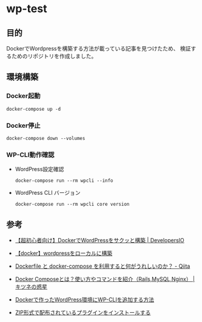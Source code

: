 # wp-test

## 目的

DockerでWordpressを構築する方法が載っている記事を見つけたため、
検証するためのリポジトリを作成しました。

## 環境構築

### Docker起動

```
docker-compose up -d
```

### Docker停止

```
docker-compose down --volumes
```

### WP-CLI動作確認

- WordPress設定確認
    ```
    docker-compose run --rm wpcli --info
    ```

- WordPress CLI バージョン
    ```
    docker-compose run --rm wpcli core version
    ```

## 参考

- [【超初心者向け】DockerでWordPressをサクッと構築 | DevelopersIO](https://dev.classmethod.jp/articles/beginner-docker-wordpress/)

- [【docker】wordpressをローカルに構築](https://zenn.dev/persona/articles/50f87da99c92af)

- [Dockerfile と docker-compose を利用すると何がうれしいのか？ - Qiita](https://qiita.com/sugurutakahashi12345/items/0b1ceb92c9240aacca02)

- [Docker Composeとは？使い方やコマンドを紹介（Rails,MySQL,Nginx） | キツネの惑星](https://kitsune.blog/docker-compose)

- [Dockerで作ったWordPress環境にWP-CLIを追加する方法](https://samurai-project.com/articles/3413)

- [ZIP形式で配布されているプラグインをインストールする](https://www.javadrive.jp/wordpress/plugin/index2.html)

